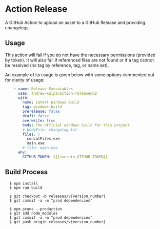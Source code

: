 # Action Release

A GitHub Action to upload an asset to a GitHub Release and providing changelogs.


Usage
-------
This action will fail if you do not have the necessary permissions (provided by token). It will also fail if referenced files are not found or if a tag cannot be resolved (no tag by reference, tag, or name set).

An example of its usage is given below with some options commented out for clarity of usage:
```yaml
    - name: Release Executables
      uses: andrew-kulpa/action-release@v2
      with:
        name: Latest Windows Build
        tag: windows-build
        prerelease: false
        draft: false
        overwrite: true
        body: The official windows build for this project
        # bodyFile: changelog.txt
        files: |
          concatFiles.exe
          main.exe
        # file: main.exe
      env:
        GITHUB_TOKEN: ${{secrets.GITHUB_TOKEN}}
```

Build Process
-------------
```
  $ npm install
  $ npm run build
  
  $ git checkout -b releases/v{version_number}
  $ git commit -a -m "prod dependencies"

  $ npm prune --production
  $ git add node_modules
  $ git commit -a -m "prod dependencies"
  $ git push origin releases/v{version_number}
```
